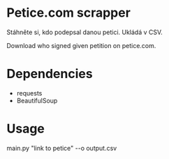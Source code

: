 # Petice.com scrapper

Stáhněte si, kdo podepsal danou petici. Ukládá v CSV. 

Download who signed given petition on petice.com. 

# Dependencies

* requests
* BeautifulSoup

# Usage

main.py "link to petice" --o output.csv

